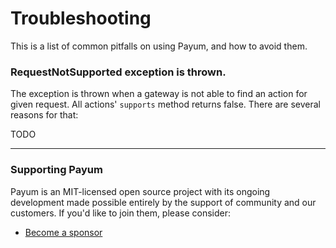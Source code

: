 # Troubleshooting

This is a list of common pitfalls on using Payum, and how to avoid them.

### RequestNotSupported exception is thrown.

The exception is thrown when a gateway is not able to find an action for given request. All actions' `supports` method returns false. There are several reasons for that:

TODO

***

### Supporting Payum

Payum is an MIT-licensed open source project with its ongoing development made possible entirely by the support of community and our customers. If you'd like to join them, please consider:

* [Become a sponsor](https://github.com/sponsors/Payum)
